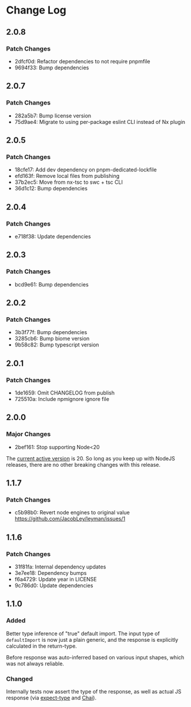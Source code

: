 # Change Log

## 2.0.8

### Patch Changes

- 2dfcf0d: Refactor dependencies to not require pnpmfile
- 9694f33: Bump dependencies

## 2.0.7

### Patch Changes

- 282a5b7: Bump license version
- 75d9ae4: Migrate to using per-package eslint CLI instead of Nx plugin

## 2.0.5

### Patch Changes

- 18cfe17: Add dev dependency on pnpm-dedicated-lockfile
- efd163f: Remove local files from publishing
- 37b2ec5: Move from nx-tsc to swc + tsc CLI
- 36d1c12: Bump dependencies

## 2.0.4

### Patch Changes

- e718f38: Update dependencies

## 2.0.3

### Patch Changes

- bcd9e61: Bump dependencies

## 2.0.2

### Patch Changes

- 3b3f77f: Bump dependencies
- 3285cb6: Bump biome version
- 9b58c82: Bump typescript version

## 2.0.1

### Patch Changes

- 1de1659: Omit CHANGELOG from publish
- 725510a: Include npmignore ignore file

## 2.0.0

### Major Changes

- 2bef161: Stop supporting Node<20

The [current active version](https://nodejs.org/en/about/previous-releases#release-schedule) is 20.
So long as you keep up with NodeJS releases, there are no other breaking changes with this release.

## 1.1.7

### Patch Changes

- c5b98b0: Revert node engines to original value
  https://github.com/JacobLey/leyman/issues/1

## 1.1.6

### Patch Changes

- 31f81fa: Internal dependency updates
- 3e7ee18: Dependency bumps
- f6a4729: Update year in LICENSE
- 9c786d0: Update dependencies

## 1.1.0

### Added

Better type inference of "true" default import. The input type of `defaultImport` is now just a plain generic, and the response is explicitly calculated in the return-type.

Before response was auto-inferred based on various input shapes, which was not always reliable.

### Changed

Internally tests now assert the type of the response, as well as actual JS response (via [expect-type](https://www.npmjs.com/package/expect-type) and [Chai](https://www.npmjs.com/package/chai)).
